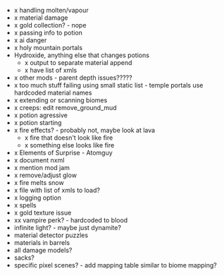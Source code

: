 - x handling molten/vapour
- x material damage
- x gold collection? - nope
- x passing info to potion
- x ai danger
- x holy mountain portals
- Hydroxide, anything else that changes potions
  - x output to separate material append
  - x have list of xmls
- x other mods - parent depth issues?????
- x too much stuff failing using small static list - temple portals use hardcoded material names
- x extending or scanning biomes
- x creeps: edit remove_ground_mud
- x potion agressive
- x potion starting
- x fire effects? - probably not, maybe look at lava
  - x fire that doesn't look like fire
  - x something else looks like fire
- x Elements of Surprise - Atomguy
- x document nxml
- x mention mod jam
- x remove/adjust glow
- x fire melts snow
- x file with list of xmls to load?
- x logging option
- x spells
- x gold texture issue
- xx vampire perk? - hardcoded to blood
- infinite light? - maybe just dynamite?
- material detector puzzles
- materials in barrels
- all damage models?
- sacks?
- specific pixel scenes? - add mapping table similar to biome mapping?
